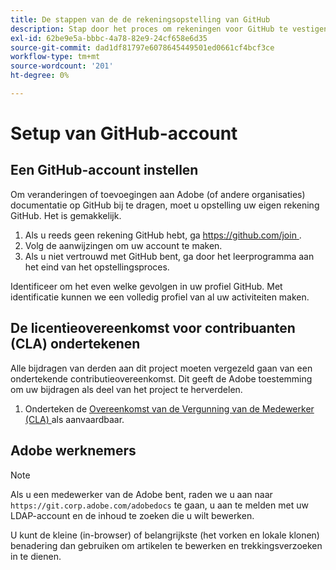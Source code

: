 ```yaml
---
title: De stappen van de de rekeningsopstelling van GitHub
description: Stap door het proces om rekeningen voor GitHub te vestigen, die wordt vereist om inhoud aan de documentatie van de Adobe bij te dragen.
exl-id: 62be9e5a-bbbc-4a78-82e9-24cf658e6d35
source-git-commit: dad1df81797e6078645449501ed0661cf4bcf3ce
workflow-type: tm+mt
source-wordcount: '201'
ht-degree: 0%

---
```


# Setup van GitHub-account

## Een GitHub-account instellen

Om veranderingen of toevoegingen aan Adobe (of andere organisaties) documentatie op GitHub bij te dragen, moet u opstelling uw eigen rekening GitHub. Het is gemakkelijk.

1. Als u reeds geen rekening GitHub hebt, ga [ https://github.com/join ](https://github.com/join).
1. Volg de aanwijzingen om uw account te maken.
1. Als u niet vertrouwd met GitHub bent, ga door het leerprogramma aan het eind van het opstellingsproces.

Identificeer om het even welke gevolgen in uw profiel GitHub. Met identificatie kunnen we een volledig profiel van al uw activiteiten maken.

## De licentieovereenkomst voor contribuanten (CLA) ondertekenen

Alle bijdragen van derden aan dit project moeten vergezeld gaan van een ondertekende contributieovereenkomst. Dit geeft de Adobe toestemming om uw bijdragen als deel van het project te herverdelen.

1. Onderteken de [ Overeenkomst van de Vergunning van de Medewerker (CLA) ](http://opensource.adobe.com/cla.html) als aanvaardbaar.

## Adobe werknemers

>[!NOTE]
>
>Als u een medewerker van de Adobe bent, raden we u aan naar `https://git.corp.adobe.com/adobedocs` te gaan, u aan te melden met uw LDAP-account en de inhoud te zoeken die u wilt bewerken.
>
>U kunt de kleine (in-browser) of belangrijkste (het vorken en lokale klonen) benadering dan gebruiken om artikelen te bewerken en trekkingsverzoeken in te dienen.
